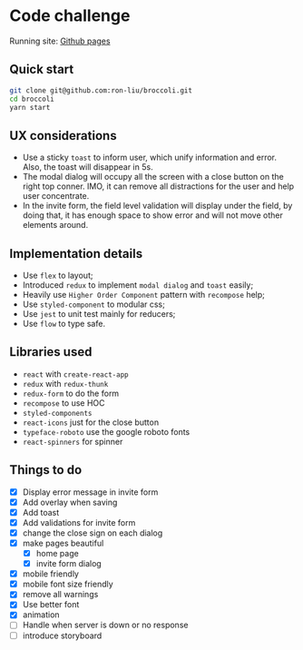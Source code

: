 # Code challenge

Running site: [Github pages](https://ron-liu.github.io/broccoli/)

## Quick start
```bash
git clone git@github.com:ron-liu/broccoli.git
cd broccoli
yarn start
```

## UX considerations
- Use a sticky `toast` to inform user, which unify information and error. 
Also, the toast will disappear in 5s.      
- The modal dialog will occupy all the screen with a close button on the right top conner. 
IMO, it can remove all distractions for the user and help user concentrate. 
- In the invite form, the field level validation will display under the field, by doing that, it has enough space to show error and will not move other elements around.
 
## Implementation details
- Use `flex` to layout;
- Introduced `redux` to implement `modal dialog` and `toast` easily; 
- Heavily use `Higher Order Component` pattern with `recompose` help;
- Use `styled-component` to modular css;
- Use `jest` to unit test mainly for reducers;
- Use `flow` to type safe.

## Libraries used
- `react` with `create-react-app`
- `redux` with `redux-thunk`
- `redux-form` to do the form
- `recompose` to use HOC
- `styled-components`
- `react-icons` just for the close button
- `typeface-roboto` use the google roboto fonts
- `react-spinners` for spinner

## Things to do
- [x] Display error message in invite form
- [x] Add overlay when saving
- [x] Add toast
- [x] Add validations for invite form
- [x] change the close sign on each dialog  
- [x] make pages beautiful
  - [x] home page
  - [x] invite form dialog
- [x] mobile friendly 
- [x] mobile font size friendly 
- [x] remove all warnings
- [x] Use better font  
- [x] animation
- [ ] Handle when server is down or no response
- [ ] introduce storyboard